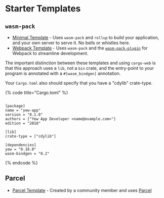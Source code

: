 # Starter Templates

## `wasm-pack`

* [Minimal Template](https://github.com/yewstack/yew-wasm-pack-minimal) - Uses `wasm-pack` and `rollup` to build your application, and your own server to serve it. No bells or whistles here.
* [Webpack Template](https://github.com/yewstack/yew-wasm-pack-template) - Uses `wasm-pack` and the [`wasm-pack-plugin`](https://github.com/wasm-tool/wasm-pack-plugin) for Webpack to streamline development.

The important distinction between these templates and using `cargo-web` is that this approach uses a `lib`, not a `bin` crate, and the entry-point to your program is annotated with a `#[wasm_bindgen]` annotation.

Your `Cargo.toml` also should specify that you have a "cdylib" crate-type.

{% code title="Cargo.toml" %}
```text
[package]
name = "yew-app"
version = "0.1.0"
authors = ["Yew App Developer <name@example.com>"]
edition = "2018"

[lib]
crate-type = ["cdylib"]

[dependencies]
yew = "0.10.0"
wasm-bindgen = "0.2"
```
{% endcode %}

## Parcel 

* [Parcel Template](https://github.com/spielrs/yew-parcel-template) - Created by a community member and uses [Parcel](https://parceljs.org/)



